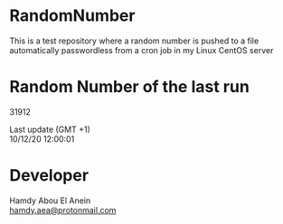 # RandomNumber    
This is a test repository where a random number is pushed to a file automatically passwordless from a cron job in my Linux CentOS server    
# Random Number of the last run   
31912
      
Last update (GMT +1)    
10/12/20 12:00:01
# Developer    
Hamdy Abou El Anein   
hamdy.aea@protonmail.com

